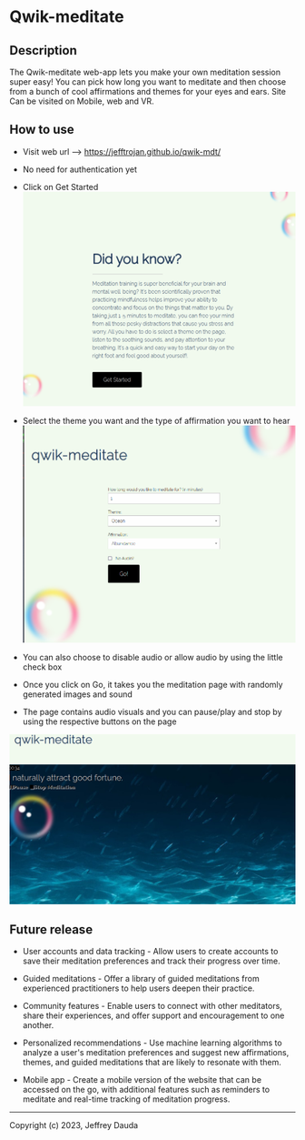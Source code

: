 # Qwik-meditate

## Description

The Qwik-meditate web-app lets you make your own meditation session super easy! You can pick how long you want to meditate and then choose from a bunch of cool affirmations and themes for your eyes and ears. Site Can be visited on Mobile, web and VR.
## How to use

- Visit web url --> https://jefftrojan.github.io/qwik-mdt/

- No need for authentication yet

- Click on Get Started
![](./assets/img/get-started.png)

- Select the theme you want and the type of affirmation you want to hear
![](./assets/img/main-go.png)

- You can also choose to disable audio or allow audio by using the little check box 

- Once you click on Go, it takes you the meditation page with randomly generated images and sound

- The page contains audio visuals and you can pause/play and stop by using the respective buttons on the page

![](./assets/img/meditate.png)




## Future release

- User accounts and data tracking - Allow users to create accounts to save their meditation preferences and track their progress over time.

- Guided meditations - Offer a library of guided meditations from experienced practitioners to help users deepen their practice.

- Community features - Enable users to connect with other meditators, share their experiences, and offer support and encouragement to one another.

- Personalized recommendations - Use machine learning algorithms to analyze a user's meditation preferences and suggest new affirmations, themes, and guided meditations that are likely to resonate with them.

- Mobile app - Create a mobile version of the website that can be accessed on the go, with additional features such as reminders to meditate and real-time tracking of meditation progress.




_________________________________

Copyright (c) 2023, Jeffrey Dauda
